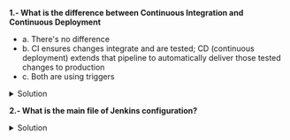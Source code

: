 

**1.- What is the difference between Continuous Integration and Continuous Deployment**

- a. There's no difference
- b. CI ensures changes integrate and are tested; CD (continuous deployment) extends that pipeline to automatically deliver those tested changes to production
- c. Both are using triggers

<details>
  <summary>Solution</summary>

- b

</details>

**2.- What is the main file of Jenkins configuration?**

<details>
  <summary>Solution</summary>

- config.xml

</details>